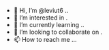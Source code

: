 - 👋 Hi, I’m @leviut6 ..
- 👀 I’m interested in .
- 🌱 I’m currently learning ..
- 💞️ I’m looking to collaborate on .
- 📫 How to reach me ...

<!---
leviut6/leviut6 is a ✨ special ✨ repository because its `README.md` (this file) appears on your GitHub profile.
You can click the Preview link to take a look at your changes.
--->
